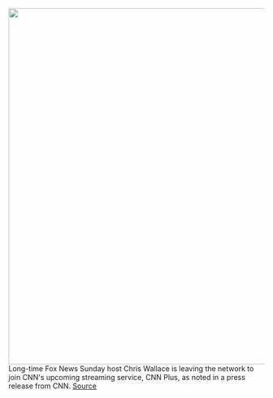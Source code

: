 <img src='https://cdn.vox-cdn.com/thumbor/20OGDXArG9UNrtauZj-1OBjqp70=/0x0:4096x2728/1200x800/filters:focal(1721x1037:2375x1691)/cdn.vox-cdn.com/uploads/chorus_image/image/70262209/1228795725.0.jpg' width='700px' /><br/>
Long-time Fox News Sunday host Chris Wallace is leaving the network to join CNN's upcoming streaming service, CNN Plus, as noted in a press release from CNN.
<a href='https://www.theverge.com/2021/12/12/22830975/chris-wallace-cnn-plus-streaming'> Source <a/>